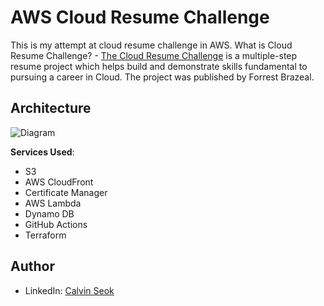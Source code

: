 # AWS Cloud Resume Challenge

This is my attempt at cloud resume challenge in AWS.
What is Cloud Resume Challenge? - [The Cloud Resume Challenge](https://cloudresumechallenge.dev/) is a multiple-step resume project which helps build and demonstrate skills fundamental to pursuing a career in Cloud. The project was published by Forrest Brazeal.

## Architecture
![Diagram](https://github.com/Calpac2000/aws-cloud-resume-challenge/assets/172326723/af84e9df-9d85-4293-857c-dd9975f57ebf)


**Services Used**:

- S3
- AWS CloudFront
- Certificate Manager
- AWS Lambda
- Dynamo DB
- GitHub Actions
- Terraform

## Author
- LinkedIn: [Calvin Seok](https://linkedin.com/in/calvinseok)
